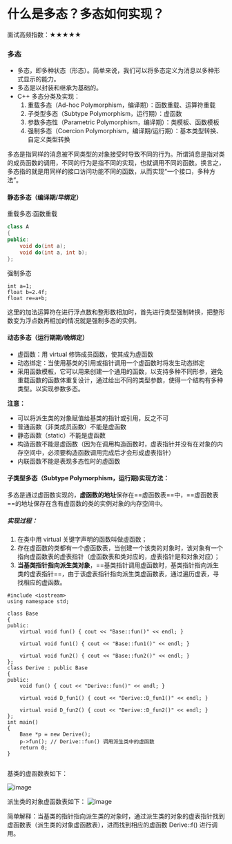 # 什么是多态？多态如何实现？
面试高频指数：★★★★★

### 多态

* 多态，即多种状态（形态）。简单来说，我们可以将多态定义为消息以多种形式显示的能力。
* 多态是以封装和继承为基础的。
* C++ 多态分类及实现：
  1. 重载多态（Ad-hoc Polymorphism，编译期）：函数重载、运算符重载
  2. 子类型多态（Subtype Polymorphism，运行期）：虚函数
  3. 参数多态性（Parametric Polymorphism，编译期）：类模板、函数模板
  4. 强制多态（Coercion Polymorphism，编译期/运行期）：基本类型转换、自定义类型转换

多态是指同样的消息被不同类型的对象接受时导致不同的行为。所谓消息是指对类的成员函数的调用，不同的行为是指不同的实现，也就调用不同的函数。换言之，多态指的就是用同样的接口访问功能不同的函数，从而实现“一个接口，多种方法”。


#### 静态多态（编译期/早绑定）

重载多态:函数重载

```cpp
class A
{
public:
    void do(int a);
    void do(int a, int b);
};

```
强制多态
```
int a=1;
float b=2.4f;
float re=a+b;
```
这里的加法运算符在进行浮点数和整形数相加时，首先进行类型强制转换，把整形数变为浮点数再相加的情况就是强制多态的实例。


#### 动态多态（运行期期/晚绑定）

* 虚函数：用 virtual 修饰成员函数，使其成为虚函数
* 动态绑定：当使用基类的引用或指针调用一个虚函数时将发生动态绑定
* 采用函数模板，它可以用来创建一个通用的函数，以支持多种不同形参，避免重载函数的函数体重复设计，通过给出不同的类型参数，使得一个结构有多种类型。以实现参数多态。


**注意：**

* 可以将派生类的对象赋值给基类的指针或引用，反之不可
* 普通函数（非类成员函数）不能是虚函数
* 静态函数（static）不能是虚函数
* 构造函数不能是虚函数（因为在调用构造函数时，虚表指针并没有在对象的内存空间中，必须要构造函数调用完成后才会形成虚表指针）
* 内联函数不能是表现多态性时的虚函数



#### 子类型多态（Subtype Polymorphism，运行期)实现方法：
多态是通过虚函数实现的，**虚函数的地址**保存在==虚函数表==中，==虚函数表==的地址保存在含有虚函数的类的实例对象的内存空间中。

##### 实现过程：

1. 在类中用 virtual 关键字声明的函数叫做虚函数；
2. 存在虚函数的类都有一个虚函数表，当创建一个该类的对象时，该对象有一个指向虚函数表的虚表指针（虚函数表和类对应的，虚表指针是和对象对应）；
3. **当基类指针指向派生类对象**，==基类指针调用虚函数时，基类指针指向派生类的虚表指针==，由于该虚表指针指向派生类虚函数表，通过遍历虚表，寻找相应的虚函数。


```
#include <iostream>
using namespace std;

class Base
{
public:
	virtual void fun() { cout << "Base::fun()" << endl; }

	virtual void fun1() { cout << "Base::fun1()" << endl; }

	virtual void fun2() { cout << "Base::fun2()" << endl; }
};
class Derive : public Base
{
public:
	void fun() { cout << "Derive::fun()" << endl; }

	virtual void D_fun1() { cout << "Derive::D_fun1()" << endl; }

	virtual void D_fun2() { cout << "Derive::D_fun2()" << endl; }
};
int main()
{
	Base *p = new Derive();
	p->fun(); // Derive::fun() 调用派生类中的虚函数
	return 0;
}


```

基类的虚函数表如下：

![image](https://pic.leetcode-cn.com/1612675767-guREBN-image.png)

派生类的对象虚函数表如下：
![image](https://pic.leetcode-cn.com/1618818155-PZxTzJ-image.png)

简单解释：当基类的指针指向派生类的对象时，通过派生类的对象的虚表指针找到虚函数表（派生类的对象虚函数表），进而找到相应的虚函数 Derive::f() 进行调用。

